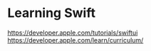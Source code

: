 # Learning Swift

https://developer.apple.com/tutorials/swiftui
https://developer.apple.com/learn/curriculum/

